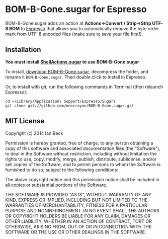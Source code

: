 # BOM-B-Gone.sugar for Espresso

BOM-B-Gone.sugar adds an action at **Actions&rarr;Convert / Strip&rarr;Strip UTF-8 BOM** to [Espresso](http://macrabbit.com/espresso/) that allows you to automatically remove the byte order mark from UTF-8 encoded files (make sure to save your file first!).

## Installation

**You must install [ShellActions.sugar](https://github.com/onecrayon/ShellActions-sugar) to use BOM-B-Gone.sugar**

To install, [download BOM-B-Gone.sugar](https://github.com/onecrayon/BOM-B-Gone.sugar/zipball/master), decompress the folder, and rename it `BOM-B-Gone.sugar`. Then double click to install in Espresso.

Or, to install with git, run the following commands in Terminal (then relaunch Espresso):

    cd ~/Library/Application\ Support/Espresso/Sugars
    git clone git://github.com/onecrayon/BOM-B-Gone.sugar.git

## MIT License

Copyright (c) 2014 Ian Beck

Permission is hereby granted, free of charge, to any person obtaining a copy of this software and associated documentation files (the "Software"), to deal in the Software without restriction, including without limitation the rights to use, copy, modify, merge, publish, distribute, sublicense, and/or sell copies of the Software, and to permit persons to whom the Software is furnished to do so, subject to the following conditions:

The above copyright notice and this permission notice shall be included in all copies or substantial portions of the Software.

THE SOFTWARE IS PROVIDED "AS IS", WITHOUT WARRANTY OF ANY KIND, EXPRESS OR IMPLIED, INCLUDING BUT NOT LIMITED TO THE WARRANTIES OF MERCHANTABILITY, FITNESS FOR A PARTICULAR PURPOSE AND NONINFRINGEMENT. IN NO EVENT SHALL THE AUTHORS OR COPYRIGHT HOLDERS BE LIABLE FOR ANY CLAIM, DAMAGES OR OTHER LIABILITY, WHETHER IN AN ACTION OF CONTRACT, TORT OR OTHERWISE, ARISING FROM, OUT OF OR IN CONNECTION WITH THE SOFTWARE OR THE USE OR OTHER DEALINGS IN THE SOFTWARE.
